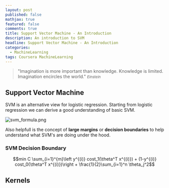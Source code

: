 ```yaml
---
layout: post
published: false
mathjax: true
featured: false
comments: true
title: Support Vector Machine - An Introduction
description: An introduction to SVM
headline: Support Vector Machine - An Introduction
categories:
  - MachineLearning
tags: Coursera MachineLearning
---
```

>&quot;Imagination is more important than knowledge. Knowledge is limited. Imagination encircles the world.&quot;
><small><cite title="Einstein">Einstein</cite></small>

## Support Vector Machine
SVM is an alternative view for logistic regression. Starting from logistic regression we can derive a good understanding of basic SVM.

![svm_formula.png]({{site.baseurl}}/images/posts/SupportVectorMachine_AnIntroduction/svm_formula.png)

Also helpfull is the concept of **large margins** or **decision boundaries** to help understand what SVM's are doing under the hood.

### SVM Decision Boundary
$$min C \sum_{i=1}^{m}\left y^{(i)} cost_1(\theta^T x^{(i)}) + (1-y^{(i)} cost_0(\theta^T x^{(i)})\right + \frac{1}{2}\sum_{i=1}^n \theta_j^2$$

## Kernels

